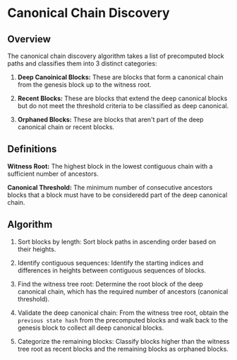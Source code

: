 # Canonical Chain Discovery

## Overview

The canonical chain discovery algorithm takes a list of precomputed
block paths and classifies them into 3 distinct categories:

1. **Deep Canoinical Blocks:** These are blocks that form a canonical
   chain from the genesis block up to the witness root.

2. **Recent Blocks:** These are blocks that extend the deep canonical
   blocks but do not meet the threshold criteria to be classified as
   deep canonical.

3. **Orphaned Blocks:** These are blocks that aren't part of the deep
   canonical chain or recent blocks.

## Definitions

**Witness Root:** The highest block in the lowest contiguous chain
with a sufficient number of ancestors.

**Canonical Threshold:** The minimum number of consecutive ancestors
blocks that a block must have to be consideredd part of the deep
canonical chain.

## Algorithm

1. Sort blocks by length: Sort block paths in ascending order based on
   their heights.

2. Identify contiguous sequences: Identify the starting indices and
   differences in heights between contiguous sequences of blocks.

3. Find the witness tree root: Determine the root block of the deep
   canonical chain, which has the required number of ancestors
   (canonical threshold).

4. Validate the deep canonical chain: From the witness tree root,
   obtain the `previous state hash` from the precomputed blocks and
   walk back to the genesis block to collect all deep canonical
   blocks.

5. Categorize the remaining blocks: Classify blocks higher than the
   witness tree root as recent blocks and the remaining blocks as
   orphaned blocks.

